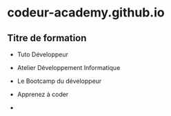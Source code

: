 # codeur-academy.github.io


## Titre de formation 

- Tuto Développeur
- Atelier Développement Informatique

- Le Bootcamp du développeur
- Apprenez à coder


- 

